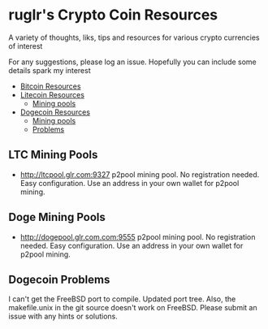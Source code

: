 # ruglr's Crypto Coin Resources

A variety of thoughts, liks, tips and resources for various crypto currencies of interest

For any suggestions, please log an issue. Hopefully you can include some details spark my interest

- [Bitcoin Resources](#bitcoin-resources)
- [Litecoin Resources](#litecoin-resources)
	- [Mining pools](#ltc-mining-pools)
- [Dogecoin Resources](#dogecoin-resources)
	- [Mining pools](#doge-mining-pools)
	- [Problems](#dogecoin-problems)


## LTC Mining Pools
- http://ltcpool.glr.com:9327
  p2pool mining pool. No registration needed. Easy configuration. Use an address in your own wallet for p2pool mining.


## Doge Mining Pools
- http://dogepool.glr.com.com:9555
  p2pool mining pool. No registration needed. Easy configuration. Use an address in your own wallet for p2pool mining.

## Dogecoin Problems
I can't get the FreeBSD port to compile. Updated port tree. Also, the makefile.unix in the git source doesn't work on FreeBSD. Please submit an issue with any hints or solutions.
